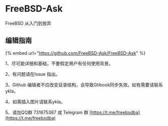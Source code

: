 # FreeBSD-Ask

FreeBSD 从入门到放弃

## 编辑指南

{% embed url="https://github.com/FreeBSD-Ask/FreeBSD-Ask" %}

1、尽可能详细和基础，不要假定用户有任何使用背景。

2、有问题请在Issue 指出。

3、Github 编辑者不应改变目录结构，会导致Gtibook同步失效。如有需要请联系ykla。

4、如需插入图片请联系ykla。

5、请加QQ群 731675387 或 Telegram 群 [https://t.me/freebsdba](https://t.me/freebsdba)
